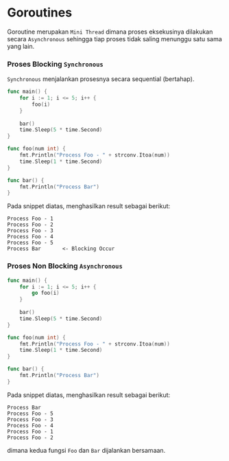 # Goroutines
Goroutine merupakan `Mini Thread` dimana proses eksekusinya dilakukan secara `Asynchronous` sehingga tiap proses tidak saling menunggu satu sama yang lain.

### Proses Blocking `Synchronous`
`Synchronous` menjalankan prosesnya secara sequential (bertahap).
```go
func main() {
    for i := 1; i <= 5; i++ {
        foo(i)
    }
    
    bar()
    time.Sleep(5 * time.Second)
}

func foo(num int) {
    fmt.Println("Process Foo - " + strconv.Itoa(num))
    time.Sleep(1 * time.Second)
}

func bar() {
    fmt.Println("Process Bar")
}
```
Pada snippet diatas, menghasilkan result sebagai berikut:
```text
Process Foo - 1
Process Foo - 2
Process Foo - 3
Process Foo - 4
Process Foo - 5
Process Bar       <- Blocking Occur
```

### Proses Non Blocking `Asynchronous`
```go
func main() {
    for i := 1; i <= 5; i++ {
        go foo(i)
    }
    
    bar()
    time.Sleep(5 * time.Second)
}

func foo(num int) {
    fmt.Println("Process Foo - " + strconv.Itoa(num))
    time.Sleep(1 * time.Second)
}

func bar() {
    fmt.Println("Process Bar")
}
```
Pada snippet diatas, menghasilkan result sebagai berikut:
```text
Process Bar
Process Foo - 5
Process Foo - 3
Process Foo - 4
Process Foo - 1
Process Foo - 2
```
dimana kedua fungsi `Foo` dan `Bar` dijalankan bersamaan.